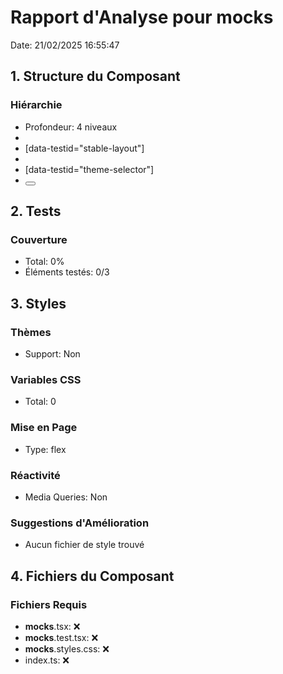 # Rapport d'Analyse pour **mocks**

Date: 21/02/2025 16:55:47

## 1. Structure du Composant

### Hiérarchie

- Profondeur: 4 niveaux
- <StableLayoutProps>
- <div> [data-testid="stable-layout"]
- <ThemeSelectorProps>
- <div> [data-testid="theme-selector"]
- <button>

## 2. Tests

### Couverture

- Total: 0%
- Éléments testés: 0/3

## 3. Styles

### Thèmes

- Support: Non

### Variables CSS

- Total: 0

### Mise en Page

- Type: flex

### Réactivité

- Media Queries: Non

### Suggestions d'Amélioration

- Aucun fichier de style trouvé

## 4. Fichiers du Composant

### Fichiers Requis

- **mocks**.tsx: ❌
- **mocks**.test.tsx: ❌
- **mocks**.styles.css: ❌
- index.ts: ❌
